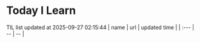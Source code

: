 # Today I Learn 
TIL list updated at 2025-09-27 02:15:44
| name | url | updated time |
| :--- | -- | -- |

